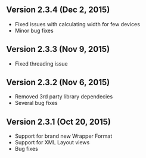 ## Version 2.3.4 (Dec 2, 2015)

- Fixed issues with calculating width for few devices
- Minor bug fixes

## Version 2.3.3 (Nov 9, 2015)

- Fixed threading issue

## Version 2.3.2 (Nov 6, 2015)

- Removed 3rd party library dependecies
- Several bug fixes

## Version 2.3.1 (Oct 20, 2015)

- Support for brand new Wrapper Format
- Support for XML Layout views
- Bug fixes